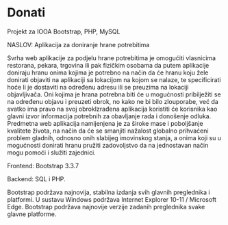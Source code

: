 # Donati
Projekt za IOOA Bootstrap, PHP, MySQL

NASLOV: Aplikacija za doniranje hrane potrebitima


Svrha web aplikacije za podjelu hrane potrebitima je omogućiti vlasnicima restorana, pekara, trgovina ili pak fizičkim 
osobama da putem aplikacije doniraju hranu onima kojima je potrebno na način da će hranu koju žele donirati objaviti na 
aplikaciji sa lokacijom na kojom se nalaze, te specificirati hoće li je dostaviti na određenu adresu ili se preuzima na 
lokaciji objavljivača. Oni kojima je hrana potrebna biti će u mogućnosti pribilježiti se na određenu objavu i preuzeti obrok, 
no kako ne bi bilo zlouporabe, već da svatko ima pravo na svoj obrokIzrađena aplikacija koristiti će korisnika kao glavni izvor 
informacija potrebnih za obavljanje rada i donošenje odluka. Predmetna web aplikacija namijenjena je za široke mase i poboljšanje 
kvalitete života, na način da će se smanjiti nažalost globalno prihvaćeni problem gladnih, odnosno onih slabijeg imovinskog stanja,
a onima koji su u mogućnosti donirati hranu pružiti zadovoljstvo da na jednostavan način mogu pomoći i služiti zajednici.

 

Frontend: Bootstrap 3.3.7

Backend: SQL i PHP.


Bootstrap podržava najnovija, stabilna izdanja svih glavnih preglednika i platformi. U sustavu Windows podržava 
Internet Explorer 10-11 / Microsoft Edge. Bootstrap podržava najnovije verzije zadanih preglednika svake glavne platforme. 

